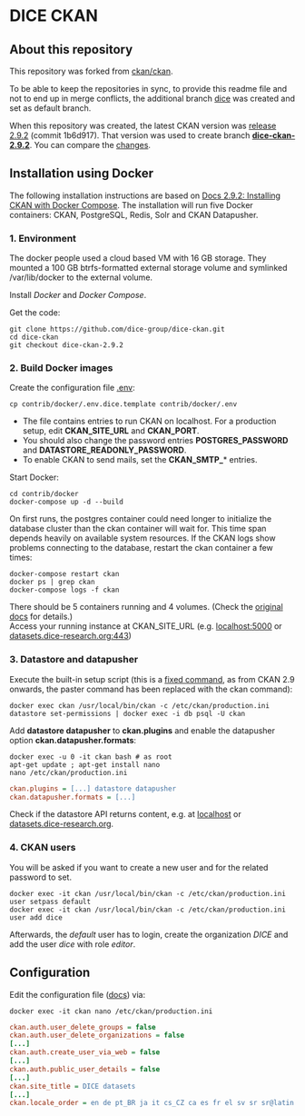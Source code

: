 # DICE CKAN


## About this repository

This repository was forked from [ckan/ckan](https://github.com/ckan/ckan).

To be able to keep the repositories in sync, to provide this readme file and not to end up in merge conflicts, the additional branch [dice](https://github.com/dice-group/dice-ckan/tree/dice) was created and set as default branch.

When this repository was created, the latest CKAN version was [release 2.9.2](https://github.com/ckan/ckan/releases/tag/ckan-2.9.2) (commit 1b6d917). That version was used to create branch **[dice-ckan-2.9.2](https://github.com/dice-group/dice-ckan/tree/dice-ckan-2.9.2)**. You can compare the [changes](https://github.com/dice-group/dice-ckan/compare/ckan-2.9.2..dice-ckan-2.9.2).


## Installation using Docker

The following installation instructions are based on [Docs 2.9.2: Installing CKAN with Docker Compose](https://docs.ckan.org/en/2.9/maintaining/installing/install-from-docker-compose.html).
The  installation will run five Docker containers: CKAN, PostgreSQL, Redis, Solr and CKAN Datapusher.


### 1. Environment

The docker people used a cloud based VM with 16 GB storage. They mounted a 100 GB btrfs-formatted external storage volume and symlinked /var/lib/docker to the external volume.

Install *Docker* and *Docker Compose*.

Get the code:

```shell
git clone https://github.com/dice-group/dice-ckan.git
cd dice-ckan
git checkout dice-ckan-2.9.2
```


### 2. Build Docker images

Create the configuration file [.env](https://github.com/dice-group/dice-ckan/blob/dice-ckan-2.9.2/contrib/docker/.env.dice.template):

```shell
cp contrib/docker/.env.dice.template contrib/docker/.env
```

* The file contains entries to run CKAN on localhost. For a production setup, edit **CKAN_SITE_URL** and **CKAN_PORT**.
* You should also change the password entries **POSTGRES_PASSWORD** and **DATASTORE_READONLY_PASSWORD**.
* To enable CKAN to send mails, set the **CKAN_SMTP_*** entries.

Start Docker:

```shell
cd contrib/docker
docker-compose up -d --build
```

On first runs, the postgres container could need longer to initialize the database cluster than the ckan container will wait for. This time span depends heavily on available system resources. If the CKAN logs show problems connecting to the database, restart the ckan container a few times:

```shell
docker-compose restart ckan
docker ps | grep ckan
docker-compose logs -f ckan
```

There should be 5 containers running and 4 volumes. (Check the
[original docs](https://docs.ckan.org/en/2.9/maintaining/installing/install-from-docker-compose.html#build-docker-images)
for details.)  
Access your running instance at CKAN_SITE_URL (e.g. [localhost:5000](http://localhost:5000) or [datasets.dice-research.org:443](https://datasets.dice-research.org:443))


### 3. Datastore and datapusher

Execute the built-in setup script (this is a [fixed command](https://github.com/ckan/ckan/issues/5677#issuecomment-713279480), as from CKAN 2.9 onwards, the paster command has been replaced with the ckan command):

```shell
docker exec ckan /usr/local/bin/ckan -c /etc/ckan/production.ini datastore set-permissions | docker exec -i db psql -U ckan
```

Add **datastore datapusher** to **ckan.plugins** and  enable the datapusher option **ckan.datapusher.formats**:

```shell
docker exec -u 0 -it ckan bash # as root
apt-get update ; apt-get install nano
nano /etc/ckan/production.ini
```

```ini
ckan.plugins = [...] datastore datapusher
ckan.datapusher.formats = [...]
```

Check if the datastore API returns content, e.g. at
[localhost](http://localhost:5000/api/3/action/datastore_search?resource_id=_table_metadata) or
[datasets.dice-research.org](https://datasets.dice-research.org:443/api/3/action/datastore_search?resource_id=_table_metadata).


### 4. CKAN users

You will be asked if you want to create a new user and for the related password to set.

```shell
docker exec -it ckan /usr/local/bin/ckan -c /etc/ckan/production.ini user setpass default
docker exec -it ckan /usr/local/bin/ckan -c /etc/ckan/production.ini user add dice
```

Afterwards, the *default* user has to login, create the organization *DICE* and add the user *dice* with role *editor*.


## Configuration

Edit the configuration file ([docs](https://docs.ckan.org/en/2.9/maintaining/configuration.html#ckan-configuration-file)) via:

```shell
docker exec -it ckan nano /etc/ckan/production.ini
```

```ini
ckan.auth.user_delete_groups = false
ckan.auth.user_delete_organizations = false
[...]
ckan.auth.create_user_via_web = false
[...]
ckan.auth.public_user_details = false
[...]
ckan.site_title = DICE datasets
[...]
ckan.locale_order = en de pt_BR ja it cs_CZ ca es fr el sv sr sr@latin no sk fi ru pl nl bg ko_KR hu sa sl lv

```


